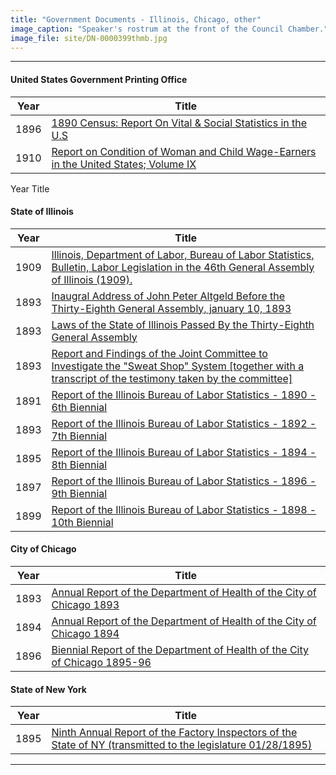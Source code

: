 ```yaml
---
title: "Government Documents - Illinois, Chicago, other"
image_caption: "Speaker's rostrum at the front of the Council Chamber."
image_file: site/DN-0000399thmb.jpg
---
```


---
#### United States Government Printing Office
Year | Title
--- | ---
1896 | [1890 Census: Report On Vital & Social Statistics in the U.S](/documents/fk_03194297)
1910 | [Report on Condition of Woman and Child Wage-Earners in the United States; Volume IX](/documents/fk_03984576)

Year	Title

#### State of Illinois
Year | Title
--- | ---
1909 | [Illinois, Department of Labor, Bureau of Labor Statistics, Bulletin, Labor Legislation in the 46th General Assembly of Illinois (1909).](/documents/fk_26346636)
1893 | [Inaugral Address of John Peter Altgeld Before the Thirty-Eighth General Assembly, january 10, 1893](/documents/fk_00755142)
1893 | [Laws of the State of Illinois Passed By the Thirty-Eighth General Assembly](/documents/fk_00221726)
1893 | [Report and Findings of the Joint Committee to Investigate the "Sweat Shop" System [together with a transcript of the testimony taken by the committee]](/documents/fk_10972050)
1891 | [Report of the Illinois Bureau of Labor Statistics - 1890 - 6th Biennial](/documents/fk_02195483-06)
1893 | [Report of the Illinois Bureau of Labor Statistics - 1892 - 7th Biennial](/documents/fk_2195483-07)
1895 | [Report of the Illinois Bureau of Labor Statistics - 1894 - 8th Biennial](/documents/fk_2195483-08)
1897 | [Report of the Illinois Bureau of Labor Statistics - 1896 - 9th Biennial](/documents/fk_2195483-09)
1899 | [Report of the Illinois Bureau of Labor Statistics - 1898 - 10th Biennial](/documents/fk_2195483-10)

#### City of Chicago
Year | Title
--- | ---
1893 | [Annual Report of the Department of Health of the City of Chicago 1893](/documents/fk_04418389_1)
1894 | [Annual Report of the Department of Health of the City of Chicago 1894](/documents/fk_04418389_2)
1896 | [Biennial Report of the Department of Health of the City of Chicago 1895-96](/documents/fk_04420608)

#### State of New York
Year | Title
--- | ---
1895 | [Ninth Annual Report of the Factory Inspectors of the State of NY (transmitted to the legislature 01/28/1895)](/documents/fk_21697997_1894)

---
